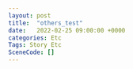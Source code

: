 ```yaml
---
layout: post
title:  "others_test"
date:   2022-02-25 09:00:00 +0000
categories: Etc
Tags: Story Etc
SceneCode: []
---
```

